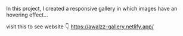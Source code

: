 
In this project, I created a  responsive gallery  in which images have an hovering effect... 

visit this to see website 👇
https://awalzz-gallery.netlify.app/
